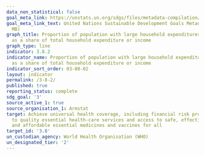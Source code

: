 ```yaml
---
data_non_statistical: false
goal_meta_link: https://unstats.un.org/sdgs/files/metadata-compilation/Metadata-Goal-3.pdf
goal_meta_link_text: United Nations Sustainable Development Goals Metadata (PDF 4.0
  MB)
graph_title: Proportion of population with large household expenditures on health
  as a share of total household expenditure or income
graph_type: line
indicator: 3.8.2
indicator_name: Proportion of population with large household expenditures on health
  as a share of total household expenditure or income
indicator_sort_order: 03-08-02
layout: indicator
permalink: /3-8-2/
published: true
reporting_status: complete
sdg_goal: '3'
source_active_1: true
source_organisation_1: Armstat
target: Achieve universal health coverage, including financial risk protection, access
  to quality essential health-care services and access to safe, effective, quality
  and affordable essential medicines and vaccines for all
target_id: '3.8'
un_custodian_agency: World Health Organisation (WHO)
un_designated_tier: '2'
---
```

